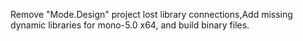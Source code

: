 Remove "Mode.Design" project lost library connections,Add missing dynamic libraries for mono-5.0 x64, and build binary files.